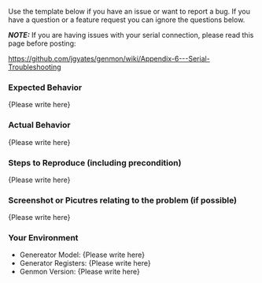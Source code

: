 Use the template below if you have an issue or want to report a bug. If you have a question or a feature request you can ignore the questions below.

***NOTE:*** If you are having issues with your serial connection, please read this page before posting:

https://github.com/jgyates/genmon/wiki/Appendix-6---Serial-Troubleshooting


### Expected Behavior

{Please write here}

### Actual Behavior

{Please write here}

### Steps to Reproduce (including precondition)

{Please write here}

### Screenshot or Picutres relating to the problem (if possible)

{Please write here}

### Your Environment

- Genereator Model: {Please write here}
- Generator Registers: {Please write here}
- Genmon Version: {Please write here}

